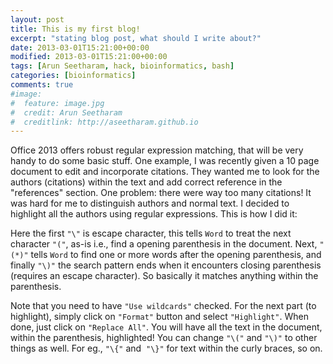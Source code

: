 ```yaml
---
layout: post
title: This is my first blog!
excerpt: "stating blog post, what should I write about?"
date: 2013-03-01T15:21:00+00:00
modified: 2013-03-01T15:21:00+00:00
tags: [Arun Seetharam, hack, bioinformatics, bash]
categories: [bioinformatics]
comments: true
#image:
#  feature: image.jpg
#  credit: Arun Seetharam
#  creditlink: http://aseetharam.github.io
---
```


Office 2013 offers robust regular expression matching, that will be very handy to do some basic stuff. One example, I was recently given a 10 page document to edit and incorporate citations. They wanted me to look for the authors (citations) within the text and add correct reference in the "references" section. One problem: there were way too many citations! It was hard for me to distinguish authors and normal text. I decided to highlight all the authors using regular expressions. This is how I did it:




Here the first `"\"` is escape character, this tells `Word` to treat the next character `"("`, as-is i.e., find a opening parenthesis in the document. Next, `"(*)"` tells `Word` to find one or more words after the opening parenthesis, and finally `"\)"` the search pattern ends when it encounters closing parenthesis (requires an escape character). So basically it matches anything within the parenthesis.

Note that you need to have `"Use wildcards"` checked. For the next part (to highlight), simply click on `"Format"` button and select `"Highlight"`. When done, just click on `"Replace All"`. You will have all the text in the document, within the parenthesis, highlighted! You can change `"\("` and `"\)"` to other things as well. For eg., `"\{"` and  `"\}"` for text within the curly braces, so on.


